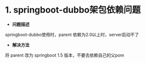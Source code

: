 # 1. springboot-dubbo架包依赖问题
- **问题描述**

springboot-dubbo使用时，parent 依赖为2.0以上时，server启动不了

- **解决方法**

将 parent 改为 springboot 1.5 版本，不要去依赖自己的父pom
